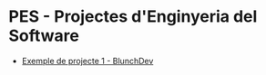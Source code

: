 # PES - Projectes d'Enginyeria del Software
- [Exemple de projecte 1 - BlunchDev](https://github.com/BlunchDev/blunch_android)

